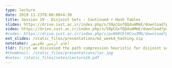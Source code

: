 ```yaml
---
type: lecture
date: 2019-11-23T8:00:00+4:30
title: Session 19 - Disjoint Sets - Continued + Hash Tables
slides: https://drive.iust.ac.ir/index.php/s/S9pCGxfQQdumMmE/download?path=%2FSlides&files=S19.pdf
video: https://drive.iust.ac.ir/index.php/s/S9pCGxfQQdumMmE/download?path=%2FVideos&files=S19.mp4
#codes: https://drive.iust.ac.ir/index.php/s/pvH40tElHCvu3MG/download?path=%2FCode&files=S17.zip
ext_slides: /static_files/presentations/m2_week4_hashing.zip
notetaker: آقای آرمین غلام‌پور
tldr: First we discussed the path compression heuristic for disjoint sets. Next we explained hash tables.
#thumbnail: /static_files/presentations/lec.jpg
#notes: /static_files/notes/Lecture16.pdf
---
```

